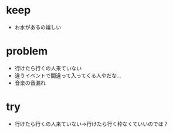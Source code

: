 # keep
- お水があるの嬉しい

# problem
- 行けたら行くの人来ていない
- 違うイベントで間違って入ってくる人やだな...
- 音楽の音漏れ


# try
- 行けたら行くの人来ていない→行けたら行く枠なくていいのでは？
